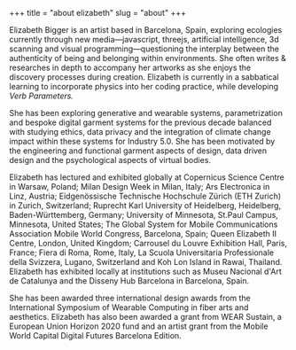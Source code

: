 +++
title = "about elizabeth"
slug = "about"
+++

Elizabeth Bigger is an artist based in Barcelona, Spain, exploring ecologies currently through new media—javascript, threejs, artificial intelligence, 3d scanning and visual programming—questioning the interplay between the authenticity of being and belonging within environments. She often writes & researches in depth to accompany her artworks as she enjoys the discovery processes during creation. Elizabeth is currently in a sabbatical learning to incorporate physics into her coding practice, while developing *Verb Parameters.* 

She has been exploring generative and wearable systems, parametrization and bespoke digital garment systems for the previous decade balanced with studying ethics, data privacy and the integration of climate change impact within these systems for Industry 5.0. She has been motivated by the engineering and functional garment aspects of design, data driven design and the psychological aspects of virtual bodies.

Elizabeth has lectured and exhibited globally at Copernicus Science Centre in Warsaw, Poland; Milan Design Week in Milan, Italy; Ars Electronica in Linz, Austria; Eidgenössische Technische Hochschule Zürich (ETH Zurich) in Zurich, Switzerland; Ruprecht Karl University of Heidelberg, Heidelberg, Baden-Württemberg, Germany; University of Minnesota, St.Paul Campus, Minnesota, United States; The Global System for Mobile Communications Association Mobile World Congress, Barcelona, Spain; Queen Elizabeth II Centre, London, United Kingdom; Carrousel du Louvre Exhibition Hall, Paris, France; Fiera di Roma, Rome, Italy, La Scuola Universitaria Professionale della Svizzera, Lugano, Switzerland and Koh Lon Island in Rawai, Thailand. Elizabeth has exhibited locally at institutions such as Museu Nacional d'Art de Catalunya and the Disseny Hub Barcelona in Barcelona, Spain. 

She has been awarded three international design awards from the International Symposium of Wearable Computing in fiber arts and aesthetics. Elizabeth has also been awarded a grant from WEAR Sustain, a European Union Horizon 2020 fund and an artist grant from the Mobile World Capital Digital Futures Barcelona Edition. 
